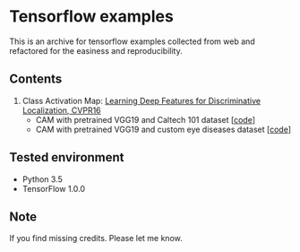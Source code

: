 # Tensorflow examples 

This is an archive for tensorflow examples collected from web and refactored for the easiness and reproducibility. 

## Contents
1. Class Activation Map: [Learning Deep Features for Discriminative Localization, CVPR16](http://cnnlocalization.csail.mit.edu)
    - CAM with pretrained VGG19 and Caltech 101 dataset [[code](https://github.com/itswyri/tensorflow_examples/blob/master/cam_vgg.ipynb)]
    - CAM with pretrained VGG19 and custom eye diseases dataset [[code](https://github.com/itswyri/tensorflow_examples/blob/master/cam_vgg_eye.ipynb)]

## Tested environment
- Python 3.5
- TensorFlow 1.0.0

## Note
If you find missing credits. Please let me know. 
